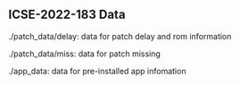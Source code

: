 ## ICSE-2022-183 Data

./patch\_data/delay: data for patch delay and rom information

./patch\_data/miss: data for patch missing

./app\_data: data for pre-installed app infomation
